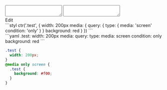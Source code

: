 <div data-size="275" class="code-cont" data-example="condition-B">
    <div class="code">
        <div class="code-wrap">
            <textarea id="stylus"></textarea>
            <textarea id="css"></textarea>
            <div class="edit-code">
                <span>Edit</span>
            </div>
        </div>
    </div>
</div>


<div data-size="275" data-examples="stylus"></div>
```styl
ctr('.test', {
  width: 200px
  media: {
    query: {
      type: {
        media: 'screen'
        condition: 'only'
      }
    }
    background: red
  }
})
```

<div data-size="275" data-examples="yaml"></div>
```yaml
.test:
  width: 200px
  media:
    query:
      type:
        media: screen
        condition: only
    background: red
```

```css
.test {
  width: 200px;
}
@media only screen {
  .test {
    background: #f00;
  }
}
```
<div class="cf"></div>
